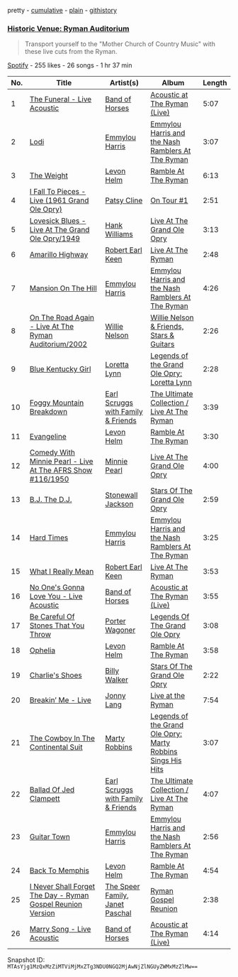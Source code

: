 pretty - [cumulative](/playlists/cumulative/2lOMjzyPMlcIvcaWlaF6MB.md) - [plain](/playlists/plain/2lOMjzyPMlcIvcaWlaF6MB) - [githistory](https://github.githistory.xyz/mackorone/spotify-playlist-archive/blob/main/playlists/plain/2lOMjzyPMlcIvcaWlaF6MB)

### [Historic Venue: Ryman Auditorium](https://open.spotify.com/playlist/2lOMjzyPMlcIvcaWlaF6MB)

> Transport yourself to the "Mother Church of Country Music" with these live cuts from the Ryman.

[Spotify](https://open.spotify.com/user/spotify) - 255 likes - 26 songs - 1 hr 37 min

| No. | Title | Artist(s) | Album | Length |
|---|---|---|---|---|
| 1 | [The Funeral \- Live Acoustic](https://open.spotify.com/track/1jKvrkkZxtQ7ZDiXdITOis) | [Band of Horses](https://open.spotify.com/artist/0OdUWJ0sBjDrqHygGUXeCF) | [Acoustic at The Ryman \(Live\)](https://open.spotify.com/album/6N3W6VPGBBxZcYajhZB75a) | 5:07 |
| 2 | [Lodi](https://open.spotify.com/track/3vYMaekpeUtM6wErEiQ3Ll) | [Emmylou Harris](https://open.spotify.com/artist/5s6TJEuHTr9GR894wc6VfP) | [Emmylou Harris and the Nash Ramblers At The Ryman](https://open.spotify.com/album/2pASqFYsiluKFC5coxpxXS) | 3:07 |
| 3 | [The Weight](https://open.spotify.com/track/1VbEG8zesIDT7XDSORajV7) | [Levon Helm](https://open.spotify.com/artist/1PWHsS9haruM3AEebZuGs9) | [Ramble At The Ryman](https://open.spotify.com/album/4DVPUmjai3V6TkDUm9GDYB) | 6:13 |
| 4 | [I Fall To Pieces \- Live \(1961 Grand Ole Opry\)](https://open.spotify.com/track/3jgjg87yLGjhpX8veyi6Pf) | [Patsy Cline](https://open.spotify.com/artist/7dNsHhGeGU5MV01r06O8gK) | [On Tour \#1](https://open.spotify.com/album/67Q9s9JKfLkBtJbg3oAuc0) | 2:51 |
| 5 | [Lovesick Blues \- Live At The Grand Ole Opry/1949](https://open.spotify.com/track/1hrS9xU1Mu314GhPOKapaX) | [Hank Williams](https://open.spotify.com/artist/1FClsNYBUoNFtGgzeG74dW) | [Live At The Grand Ole Opry](https://open.spotify.com/album/31NcTIaL6bG443JSQbiY5R) | 3:13 |
| 6 | [Amarillo Highway](https://open.spotify.com/track/6v20IZZe5cpVTa0Wr4viAI) | [Robert Earl Keen](https://open.spotify.com/artist/1jjpkAHC8bd9fRFfgKyYLP) | [Live At The Ryman](https://open.spotify.com/album/5xjIhDIgeympQE9sY6ycUr) | 2:48 |
| 7 | [Mansion On The Hill](https://open.spotify.com/track/0ujWbQtmi5jVmPAdaqAE9K) | [Emmylou Harris](https://open.spotify.com/artist/5s6TJEuHTr9GR894wc6VfP) | [Emmylou Harris and the Nash Ramblers At The Ryman](https://open.spotify.com/album/2pASqFYsiluKFC5coxpxXS) | 4:26 |
| 8 | [On The Road Again \- Live At The Ryman Auditorium/2002](https://open.spotify.com/track/1WbpJzcP8kTQqG1PFBtNva) | [Willie Nelson](https://open.spotify.com/artist/5W5bDNCqJ1jbCgTxDD0Cb3) | [Willie Nelson & Friends, Stars & Guitars](https://open.spotify.com/album/61IXp6ACQDjl2bRU1dJ6Vy) | 2:26 |
| 9 | [Blue Kentucky Girl](https://open.spotify.com/track/1Xka7EDlLBuCkDzYbIRgsW) | [Loretta Lynn](https://open.spotify.com/artist/1FE0rls8gfQT3laAeRYNgl) | [Legends of the Grand Ole Opry: Loretta Lynn](https://open.spotify.com/album/3fHRR9UMTgDA6X5TspCIcx) | 2:28 |
| 10 | [Foggy Mountain Breakdown](https://open.spotify.com/track/6Ax8QvdD3DZGwiW4GVV3bs) | [Earl Scruggs with Family & Friends](https://open.spotify.com/artist/6xfpPv57MHbo0W3lTVaTKV) | [The Ultimate Collection / Live At The Ryman](https://open.spotify.com/album/3zQhpJr0hnBYyqzeJmxmEb) | 3:39 |
| 11 | [Evangeline](https://open.spotify.com/track/69XS2i8pYO8MqfudPbNdmF) | [Levon Helm](https://open.spotify.com/artist/1PWHsS9haruM3AEebZuGs9) | [Ramble At The Ryman](https://open.spotify.com/album/4DVPUmjai3V6TkDUm9GDYB) | 3:30 |
| 12 | [Comedy With Minnie Pearl \- Live At The AFRS Show \#116/1950](https://open.spotify.com/track/1lK7XeJQmIGGobuz7vE4hd) | [Minnie Pearl](https://open.spotify.com/artist/2n5YPAE6NwFtMdE4cepx3n) | [Live At The Grand Ole Opry](https://open.spotify.com/album/31NcTIaL6bG443JSQbiY5R) | 4:00 |
| 13 | [B.J\. The D.J.](https://open.spotify.com/track/0i56DpoaaddL17NRi7Bakf) | [Stonewall Jackson](https://open.spotify.com/artist/0NqxUSg57tX1o1WG7VU1Vp) | [Stars Of The Grand Ole Opry](https://open.spotify.com/album/1VgMxOLTZZCFIjZNqpljih) | 2:59 |
| 14 | [Hard Times](https://open.spotify.com/track/3BblpAoOLbV6A3mpipAvVJ) | [Emmylou Harris](https://open.spotify.com/artist/5s6TJEuHTr9GR894wc6VfP) | [Emmylou Harris and the Nash Ramblers At The Ryman](https://open.spotify.com/album/2pASqFYsiluKFC5coxpxXS) | 3:25 |
| 15 | [What I Really Mean](https://open.spotify.com/track/0iRvXVZ16aiu9v2dg8bkwe) | [Robert Earl Keen](https://open.spotify.com/artist/1jjpkAHC8bd9fRFfgKyYLP) | [Live At The Ryman](https://open.spotify.com/album/5xjIhDIgeympQE9sY6ycUr) | 3:53 |
| 16 | [No One's Gonna Love You \- Live Acoustic](https://open.spotify.com/track/2eoVXXCe2Uryug9QiXH0RI) | [Band of Horses](https://open.spotify.com/artist/0OdUWJ0sBjDrqHygGUXeCF) | [Acoustic at The Ryman \(Live\)](https://open.spotify.com/album/6N3W6VPGBBxZcYajhZB75a) | 3:55 |
| 17 | [Be Careful Of Stones That You Throw](https://open.spotify.com/track/6dLf1lqVH8gdRPypkKHJrX) | [Porter Wagoner](https://open.spotify.com/artist/4PcLkq6IefIYiRWLXOfwKA) | [Legends Of The Grand Ole Opry](https://open.spotify.com/album/3anhQH0IAFAHWSVtUWpKph) | 3:08 |
| 18 | [Ophelia](https://open.spotify.com/track/2xlsZNCPLNtGt0QZMn3dGh) | [Levon Helm](https://open.spotify.com/artist/1PWHsS9haruM3AEebZuGs9) | [Ramble At The Ryman](https://open.spotify.com/album/4DVPUmjai3V6TkDUm9GDYB) | 3:58 |
| 19 | [Charlie's Shoes](https://open.spotify.com/track/3gFjLkBHTU0hESknv9WBmO) | [Billy Walker](https://open.spotify.com/artist/0wOnokuOcSoYAUZN6jmpDc) | [Stars Of The Grand Ole Opry](https://open.spotify.com/album/1VgMxOLTZZCFIjZNqpljih) | 2:22 |
| 20 | [Breakin’ Me \- Live](https://open.spotify.com/track/5SvnFIDmtpMXnagk3Kwmq4) | [Jonny Lang](https://open.spotify.com/artist/5rX1EodZfwxmW4fQX2Caot) | [Live at the Ryman](https://open.spotify.com/album/5TX3W2zbb6Vgyl4RZaYGD1) | 7:54 |
| 21 | [The Cowboy In The Continental Suit](https://open.spotify.com/track/5ku5j7ad7iF2pkBZSLvwaP) | [Marty Robbins](https://open.spotify.com/artist/0Xi59sEw38vRvwleSAVqoo) | [Legends of the Grand Ole Opry: Marty Robbins Sings His Hits](https://open.spotify.com/album/7eexZh78EfeyNwC25Nh4Sd) | 3:07 |
| 22 | [Ballad Of Jed Clampett](https://open.spotify.com/track/1HVaZswQYJFgW2ydiATWOx) | [Earl Scruggs with Family & Friends](https://open.spotify.com/artist/6xfpPv57MHbo0W3lTVaTKV) | [The Ultimate Collection / Live At The Ryman](https://open.spotify.com/album/3zQhpJr0hnBYyqzeJmxmEb) | 4:07 |
| 23 | [Guitar Town](https://open.spotify.com/track/38PARxIXyOVV1OX8Im33bF) | [Emmylou Harris](https://open.spotify.com/artist/5s6TJEuHTr9GR894wc6VfP) | [Emmylou Harris and the Nash Ramblers At The Ryman](https://open.spotify.com/album/2pASqFYsiluKFC5coxpxXS) | 2:56 |
| 24 | [Back To Memphis](https://open.spotify.com/track/7bY9afXKNu6jaurg6hRz5t) | [Levon Helm](https://open.spotify.com/artist/1PWHsS9haruM3AEebZuGs9) | [Ramble At The Ryman](https://open.spotify.com/album/4DVPUmjai3V6TkDUm9GDYB) | 4:54 |
| 25 | [I Never Shall Forget The Day \- Ryman Gospel Reunion Version](https://open.spotify.com/track/76rWrw7S1WMugXWOshM85j) | [The Speer Family](https://open.spotify.com/artist/09jjYjayn8aDcjgeKiAn0r), [Janet Paschal](https://open.spotify.com/artist/0zRYgjw7RxECPWbPuMxdFl) | [Ryman Gospel Reunion](https://open.spotify.com/album/16xExsbPMsEYXkte3apJtb) | 2:38 |
| 26 | [Marry Song \- Live Acoustic](https://open.spotify.com/track/0vykpAq2QuuFMzIr776Cno) | [Band of Horses](https://open.spotify.com/artist/0OdUWJ0sBjDrqHygGUXeCF) | [Acoustic at The Ryman \(Live\)](https://open.spotify.com/album/6N3W6VPGBBxZcYajhZB75a) | 4:14 |

Snapshot ID: `MTAsYjg1MzQxMzZiMTViMjMxZTg3NDU0NGQ2MjAwNjZlNGUyZWMxMzZlMw==`